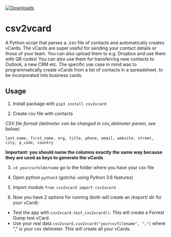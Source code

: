 [![Downloads](http://pepy.tech/badge/csv2vcard)](http://pepy.tech/count/csv2vcard)

csv2vcard
=========
A Python script that parses a .csv file of contacts and automatically creates vCards. The vCards are super useful for sending your contact details or those of your team. You can also upload them to e.g. Dropbox and use them with QR codes! You can also use them for transferring new contacts to Outlook, a new CRM etc. The specific use case in mind was to programmatically create vCards from a list of contacts in a spreadsheet, to be incorporated into business cards.

Usage
-----

1. Install package with `pip3 install csv2vcard`

2. Create csv file with contacts

*CSV file format (delimeter can be changed in csv_delimeter param, see below)*

`last_name, first_name, org, title, phone, email, website, street, city, p_code, country`

**Important: you should name the columns exactly the same way because they are used as keys to generate the vCards**

3. `cd yourcsvfoldername` go to the folder where you have your csv file

4. Open python `python3` (gotcha: using Python 3.6 features)

5. Import module `from csv2vcard import csv2vcard`

6. Now you have 2 options for running (both will create an /export/ dir for your vCard):

- Test the app with `csv2vcard.test_csv2vcard()`. This will create a Forrest Gump test vCard.
- Use your real data `csv2vcard.csv2vcard("yourcsvfilename", ",")` where ","  is your csv delimeter. This will create all your vCards.
